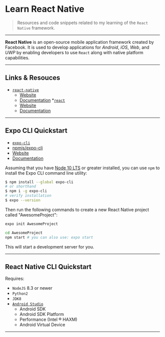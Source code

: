 # Learn React Native

> Resources and code snippets related to my learning of the `React Native` framework.

---

**React Native** is an open-source mobile application framework created by Facebook.
It is used to develop applications for *Android*, *iOS*, *Web*, and *UWP* by enabling
developers to use `React` along with native platform capabilities.

---

## Links & Resouces

* [`react-native`](https://github.com/facebook/react-native)
  * [Website](https://facebook.github.io/react-native/)
  * [Documentation](https://facebook.github.io/react-native/docs/getting-started.html)
*[`react`](https://github.com/facebook/react)
  * [Website](https://reactjs.org/)
  * [Documentation](https://reactjs.org/docs/getting-started.html)

---

## Expo CLI Quickstart

* [`expo-cli`](https://github.com/expo/expo-cli)
* [npmjs/expo-cli](https://www.npmjs.com/package/expo-cli)
* [Website](https://expo.io/)
* [Documentation](https://docs.expo.io/versions/latest/workflow/expo-cli/)

Assuming that you have [Node 10 LTS](https://nodejs.org/en/download/) or greater installed, you can use `npm` to install the Expo CLI command line utility:

```bash
$ npm install --global expo-cli
# or shorthand
$ npm i -g expo-cli
# verify installation
$ expo --version
```

Then run the following commands to create a new React Native project called "AwesomeProject":

```bash
expo init AwesomeProject

cd AwesomeProject
npm start # you can also use: expo start
```

This will start a development server for you.

---

## React Native CLI Quickstart

Requires:

* `NodeJS` 8.3 or newer
* `Python2`
* `JDK8`
* [`Android Studio`](https://developer.android.com/studio/index.html)
  * Android SDK
  * Android SDK Platform
  * Performance (Intel ® HAXM)
  * Android Virtual Device

---
